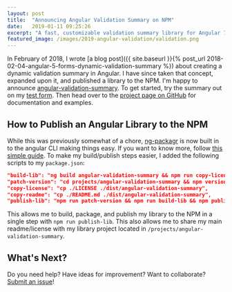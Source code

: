 ```yaml
---
layout: post
title:  "Announcing Angular Validation Summary on NPM"
date:   2019-01-11 09:25:26
excerpt: "A fast, customizable validation summary library for Angular 7."
featured_image: /images/2019-angular-validation/validation.png
---
```


In February of 2018, I wrote [a blog post]({{ site.baseurl }}{% post_url 2018-02-04-angular-5-forms-dynamic-validation-summary %}) about creating a dynamic validation summary in Angular. I have since taken that concept, expanded upon it, and published a library to the NPM. I'm happy to announce [angular-validation-summary](https://github.com/DeanPDX/angular-validation-summary). To get started, try the summary out on my [test form](https://stackblitz.com/github/DeanPDX/angular-validation-summary?view=preview). Then head over to the [project page on GitHub](https://github.com/DeanPDX/angular-validation-summary) for documentation and examples.

## How to Publish an Angular Library to the NPM

While this was previously somewhat of a chore, [ng-packagr](https://github.com/ng-packagr/ng-packagr) is now built in to the angular CLI making things easy. If you want to know more, follow [this simple guide](https://github.com/angular/angular-cli/wiki/stories-create-library). To make my build/publish steps easier, I added the following scripts to my `package.json`:

```json
"build-lib": "ng build angular-validation-summary && npm run copy-license && npm run copy-readme",
"patch-version": "cd projects/angular-validation-summary && npm version patch && cd ../../",
"copy-license": "cp ./LICENSE ./dist/angular-validation-summary",
"copy-readme": "cp ./README.md ./dist/angular-validation-summary",
"publish-lib": "npm run patch-version && npm run build-lib && npm publish ./dist/angular-validation-summary"
```

This allows me to build, package, and publish my library to the NPM in a single step with `npm run publish-lib`. This also allows me to share my main readme/license with my library project located in `/projects/angular-validation-summary`.

## What's Next?

Do you need help? Have ideas for improvement? Want to collaborate? [Submit an issue](https://github.com/DeanPDX/angular-validation-summary/issues)!